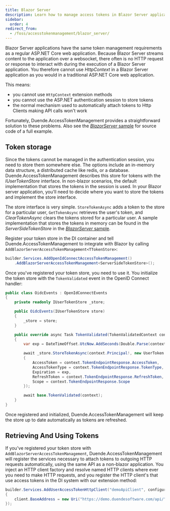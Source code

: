 ```yaml
---
title: Blazor Server
description: Learn how to manage access tokens in Blazor Server applications and handle token storage and HTTP client usage with Duende.AccessTokenManagement.
sidebar:
  order: 4
redirect_from:
  - /foss/accesstokenmanagement/blazor_server/
---
```


Blazor Server applications have the same token management requirements as a regular ASP.NET Core web application. Because Blazor Server streams content to the application over a websocket, there often is no HTTP request or response to interact with during the execution of a Blazor Server application. You therefore cannot use *HttpContext* in a Blazor Server application as you would in a traditional ASP.NET Core web application.

This means:

* you cannot use `HttpContext` extension methods
* you cannot use the ASP.NET authentication session to store tokens
* the normal mechanism used to automatically attach tokens to Http Clients making API calls won't work

Fortunately, Duende.AccessTokenManagement provides a straightforward solution to these problems. Also see the [*BlazorServer* sample](https://github.com/DuendeSoftware/foss/tree/main/access-token-management/samples/BlazorServer) for source code of a full example.

## Token storage

Since the tokens cannot be managed in the authentication session, you need to store them somewhere else. The options include an in-memory data structure, a distributed cache like redis, or a database. Duende.AccessTokenManagement describes this store for tokens with the *IUserTokenStore* interface. In non-blazor scenarios, the default implementation that stores the tokens in the session is used. In your Blazor server application, you'll need to decide where you want to store the tokens and implement the store interface.

The store interface is very simple. `StoreTokenAsync` adds a token to the store for a particular user, `GetTokenAsync` retrieves the user's token, and *ClearTokenAsync* clears the tokens stored for a particular user. A sample implementation that stores the tokens in memory can be found in the *ServerSideTokenStore* in the [*BlazorServer* sample](https://github.com/DuendeSoftware/foss/tree/main/access-token-management/samples/BlazorServer).

Register your token store in the DI container and tell Duende.AccessTokenManagement to integrate with Blazor by calling `AddBlazorServerAccessTokenManagement<TTokenStore>`:

```cs
builder.Services.AddOpenIdConnectAccessTokenManagement()
    .AddBlazorServerAccessTokenManagement<ServerSideTokenStore>();
```

Once you've registered your token store, you need to use it. You initialize the token store with the `TokenValidated` event in the OpenID Connect handler:

```cs
public class OidcEvents : OpenIdConnectEvents
{
    private readonly IUserTokenStore _store;

    public OidcEvents(IUserTokenStore store)
    {
        _store = store;
    }

    public override async Task TokenValidated(TokenValidatedContext context)
    {
        var exp = DateTimeOffset.UtcNow.AddSeconds(Double.Parse(context.TokenEndpointResponse!.ExpiresIn));

        await _store.StoreTokenAsync(context.Principal!, new UserToken
        {
            AccessToken = context.TokenEndpointResponse.AccessToken,
            AccessTokenType = context.TokenEndpointResponse.TokenType,
            Expiration = exp,
            RefreshToken = context.TokenEndpointResponse.RefreshToken,
            Scope = context.TokenEndpointResponse.Scope
        });

        await base.TokenValidated(context);
    }
}
```

Once registered and initialized, Duende.AccessTokenManagement will keep the store up to date automatically as tokens are refreshed.

## Retrieving And Using Tokens

If you've registered your token store with `AddBlazorServerAccessTokenManagement`, Duende.AccessTokenManagement will register the services necessary to attach tokens to outgoing HTTP requests automatically, using the same API as a non-blazor application. You inject an HTTP client factory and resolve named HTTP clients where ever you need to make HTTP requests, and you register the HTTP client's that use access tokens in the DI system with our extension method:

```cs
builder.Services.AddUserAccessTokenHttpClient("demoApiClient", configureClient: client =>
{
    client.BaseAddress = new Uri("https://demo.duendesoftware.com/api/");
});
```
